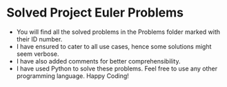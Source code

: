 # Solved Project Euler Problems

- You will find all the solved problems in the Problems folder marked with their ID number.
- I have ensured to cater to all use cases, hence some solutions might seem verbose.
- I have also added comments for better comprehensibility.
- I have used Python to solve these problems. Feel free to use any other programming language. Happy Coding!
